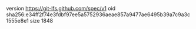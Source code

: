 version https://git-lfs.github.com/spec/v1
oid sha256:e34ff2f74e3fdbf97ee5a5752936aeae857a9477ae6495b39a7c9a3c1555e8e1
size 1848
